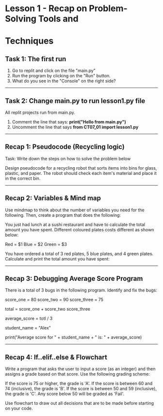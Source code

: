 # Lesson 1 - Recap on Problem-Solving Tools and
#            Techniques

## Task 1: The first run
1. Go to replit and click on the file "main.py"
2. Run the program by clicking on the "Run" button.
3. What do you see in the "Console" on the right side?

---------------------------------------------------------------

## Task 2: Change main.py to run lesson1.py file
All replit projects run from main.py.
1. Comment the line that says:
   **print("Hello from main.py")**
2. Uncomment the line that says
   **from CT07_01 import lesson1.py**

---------------------------------------------------------------

## Recap 1: Pseudocode (Recycling logic)
Task: Write down the steps on how to solve the problem below

Design pseudocode for a recycling robot that sorts items
into bins for glass, plastic, and paper. The robot should
check each item's material and place it in the correct bin.

---------------------------------------------------------------

## Recap 2: Variables & Mind map
Use mindmap to think about the number of variables you need for
the following. Then, create a program that does the following:

You just had lunch at a sushi restaurant and have to calculate
the total amount you have spent. Different coloured plates
costs different as shown below:

Red = $1
Blue = $2
Green = $3

You have ordered a total of 3 red plates, 5 blue plates,
and 4 green plates. Calculate and print the total amount you
have spent:

---------------------------------------------------------------

## Recap 3: Debugging Average Score Program
There is a total of 3 bugs in the following program.
Identify and fix the bugs:

score_one = 80
score_two = 90
score_three = 75

total = score_one + score_two score_three

average_score = totl / 3

student_name = "Alex"

print("Average score for " + student_name + " is: " + average_score)

---------------------------------------------------------------

## Recap 4: If..elif..else & Flowchart
Write a program that asks the user to input a score
(as an integer) and then assigns a grade based on that score.
Use the following grading scheme:

If the score is 75 or higher, the grade is 'A'.
If the score is between 60 and 74 (inclusive), the grade is 'B'.
If the score is between 50 and 59 (inclusive), the grade is 'C'.
Any score below 50 will be graded as 'Fail'.

Use flowchart to draw out all decisions that are to be made
before starting on your code.
